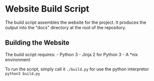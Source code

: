 # Website Build Script
The build script assembles the website for the project. It produces the output
into the "docs" directory at the root of the repository.

## Building the Website
The build script requires:
    - Python 3
    - Jinja 2 for Python 3
    - A \*nix environment

To run the script, simply call it `./build.py` for use the python interpretor
`python3 build.py`
